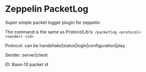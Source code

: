 # Zeppelin PacketLog
Super simple packet logger plugin for zeppelin

The command is the same as ProtocolLib's: 
`/packetlog <protocol> <sender> <id>`

Protocol: can be handshake|status|login|configuration|play

Sender: server|client

ID: Base-10 packet id

